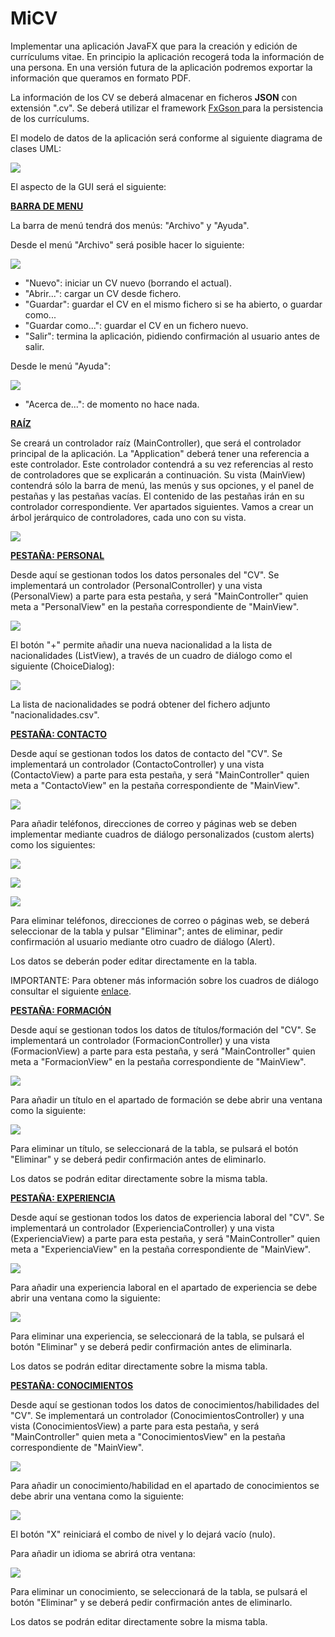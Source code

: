 # MiCV

Implementar una aplicación JavaFX que para la creación y edición de currículums vitae. En principio la aplicación recogerá toda la información de una persona. En una versión futura de la aplicación podremos exportar la información que queramos en formato PDF.

La información de los CV se deberá almacenar en ficheros **JSON** con extensión ".cv". Se deberá utilizar el framework [FxGson ](https://github.com/joffrey-bion/fx-gson)para la persistencia de los currículums.

El modelo de datos de la aplicación será conforme al siguiente diagrama de clases UML:

![](https://github.com/Ayoamaro/MiCV/blob/main/docs/images/diagramaUML.png?raw=true)

El aspecto de la GUI será el siguiente:

<u>**BARRA DE MENU**</u>

La barra de menú tendrá dos menús: "Archivo" y "Ayuda".

Desde el menú "Archivo" será posible hacer lo siguiente:

![](https://github.com/Ayoamaro/MiCV/blob/main/docs/images/micv-archivo.png?raw=true)

- "Nuevo": iniciar un CV nuevo (borrando el actual).
- "Abrir...": cargar un CV desde fichero.
- "Guardar": guardar el CV en el mismo fichero si se ha abierto, o guardar como...
- "Guardar como...": guardar el CV en un fichero nuevo.
- "Salir": termina la aplicación, pidiendo confirmación al usuario antes de salir.

Desde le menú "Ayuda":

![](https://github.com/Ayoamaro/MiCV/blob/main/docs/images/micv-ayuda.png?raw=true)

- "Acerca de...": de momento no hace nada.

**<u>RAÍZ</u>**

Se creará un controlador raíz (MainController), que será el controlador principal de la aplicación. La "Application" deberá tener una referencia a este controlador. Este controlador contendrá a su vez referencias al resto de controladores que se explicarán a continuación. Su vista (MainView) contendrá sólo la barra de menú, las menús y sus opciones, y el panel de pestañas y las pestañas vacías. El contenido de las pestañas irán en su controlador correspondiente. Ver apartados siguientes. Vamos a crear un árbol jerárquico de controladores, cada uno con su vista.

![](https://github.com/Ayoamaro/MiCV/blob/main/docs/images/raiz.png?raw=true)

**<u>PESTAÑA: PERSONAL</u>**

Desde aquí se gestionan todos los datos personales del "CV". Se implementará un controlador (PersonalController) y una vista (PersonalView) a parte para esta pestaña, y será "MainController" quien meta a "PersonalView" en la pestaña correspondiente de "MainView".

![](https://github.com/Ayoamaro/MiCV/blob/main/docs/images/personal.png?raw=true)

El botón "+" permite añadir una nueva nacionalidad a la lista de nacionalidades (ListView), a través de un cuadro de diálogo como el siguiente (ChoiceDialog):

![](https://github.com/Ayoamaro/MiCV/blob/main/docs/images/nueva-nacionalidad.png?raw=true)

La lista de nacionalidades se podrá obtener del fichero adjunto "nacionalidades.csv".

<u>**PESTAÑA: CONTACTO**</u>

Desde aquí se gestionan todos los datos de contacto del "CV". Se implementará un controlador (ContactoController) y una vista (ContactoView) a parte para esta pestaña, y será "MainController" quien meta a "ContactoView" en la pestaña correspondiente de "MainView".

![](https://github.com/Ayoamaro/MiCV/blob/main/docs/images/contacto.png?raw=true)

Para añadir teléfonos, direcciones de correo y páginas web se deben implementar mediante cuadros de diálogo personalizados (custom alerts) como los siguientes:

![](https://github.com/Ayoamaro/MiCV/blob/main/docs/images/nuevo_telefono.png?raw=true)

![](https://github.com/Ayoamaro/MiCV/blob/main/docs/images/nuevo-email.png?raw=true)

![](https://github.com/Ayoamaro/MiCV/blob/main/docs/images/nueva-web.png?raw=true)

Para eliminar teléfonos, direcciones de correo o páginas web, se deberá seleccionar de la tabla y pulsar "Eliminar"; antes de eliminar, pedir confirmación al usuario mediante otro cuadro de diálogo (Alert).

Los datos se deberán poder editar directamente en la tabla.

IMPORTANTE: Para obtener más información sobre los cuadros de diálogo consultar el siguiente [enlace](http://code.makery.ch/blog/javafx-dialogs-official/).

<u>**PESTAÑA: FORMACIÓN**</u>

Desde aquí se gestionan todos los datos de títulos/formación del "CV". Se implementará un controlador (FormacionController) y una vista (FormacionView) a parte para esta pestaña, y será "MainController" quien meta a "FormacionView" en la pestaña correspondiente de "MainView".

![](https://github.com/Ayoamaro/MiCV/blob/main/docs/images/formacion.png?raw=true)

Para añadir un título en el apartado de formación se debe abrir una ventana como la siguiente:

![](https://github.com/Ayoamaro/MiCV/blob/main/docs/images/nuevo-titulo.png?raw=true)

Para eliminar un título, se seleccionará de la tabla, se pulsará el botón "Eliminar" y se deberá pedir confirmación antes de eliminarlo.

Los datos se podrán editar directamente sobre la misma tabla.

<u>**PESTAÑA: EXPERIENCIA**</u>

Desde aquí se gestionan todos los datos de experiencia laboral del "CV". Se implementará un controlador (ExperienciaController) y una vista (ExperienciaView) a parte para esta pestaña, y será "MainController" quien meta a "ExperienciaView" en la pestaña correspondiente de "MainView".

![](https://github.com/Ayoamaro/MiCV/blob/main/docs/images/experiencia.png?raw=true)

Para añadir una experiencia laboral en el apartado de experiencia se debe abrir una ventana como la siguiente:

![](https://github.com/Ayoamaro/MiCV/blob/main/docs/images/nueva-experiencia.png?raw=true)

Para eliminar una experiencia, se seleccionará de la tabla, se pulsará el botón "Eliminar" y se deberá pedir confirmación antes de eliminarla.

Los datos se podrán editar directamente sobre la misma tabla.

<u>**PESTAÑA: CONOCIMIENTOS**</u>

Desde aquí se gestionan todos los datos de conocimientos/habilidades del "CV". Se implementará un controlador (ConocimientosController) y una vista (ConocimientosView) a parte para esta pestaña, y será "MainController" quien meta a "ConocimientosView" en la pestaña correspondiente de "MainView".

![](https://github.com/Ayoamaro/MiCV/blob/main/docs/images/conocimientos.png?raw=true)

Para añadir un conocimiento/habilidad en el apartado de conocimientos se debe abrir una ventana como la siguiente:

![](https://github.com/Ayoamaro/MiCV/blob/main/docs/images/nuevo-conocimiento.png?raw=true)

El botón "X" reiniciará el combo de nivel y lo dejará vacío (nulo).

Para añadir un idioma se abrirá otra ventana:

![](https://github.com/Ayoamaro/MiCV/blob/main/docs/images/nuevo-idioma.png?raw=true)

Para eliminar un conocimiento, se seleccionará de la tabla, se pulsará el botón "Eliminar" y se deberá pedir confirmación antes de eliminarlo.

Los datos se podrán editar directamente sobre la misma tabla.
